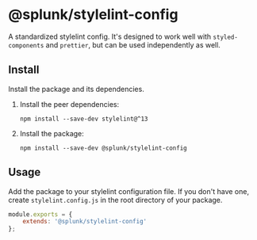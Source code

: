 # @splunk/stylelint-config

A standardized stylelint config. It's designed to work well with `styled-components`
and `prettier`, but can be used independently as well.

## Install

Install the package and its dependencies.

1. Install the peer dependencies:
    ```
    npm install --save-dev stylelint@^13
    ```
2. Install the package:
    ```
    npm install --save-dev @splunk/stylelint-config
    ```

## Usage

Add the package to your stylelint configuration file. If you don't have one, create `stylelint.config.js` in
the root directory of your package.

```js
module.exports = {
    extends: '@splunk/stylelint-config'
};
```
